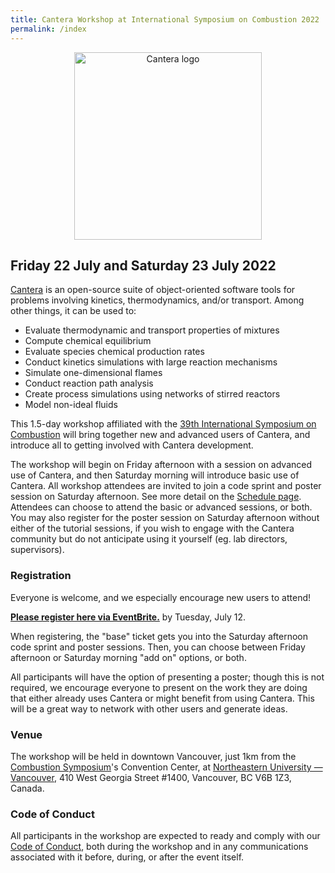 ```yaml
---
title: Cantera Workshop at International Symposium on Combustion 2022
permalink: /index
---
```


<center><p style="text-align:center;" align="center"><img src="https://www.cantera.org/assets/img/cantera-logo.png" width="300px" alt="Cantera logo"/></p></center>

## Friday 22 July and Saturday 23 July 2022

[Cantera](https://www.cantera.org/) is an open-source suite of object-oriented software tools for problems involving kinetics, thermodynamics, and/or transport. Among other things, it can be used to:

* Evaluate thermodynamic and transport properties of mixtures
* Compute chemical equilibrium
* Evaluate species chemical production rates
* Conduct kinetics simulations with large reaction mechanisms
* Simulate one-dimensional flames
* Conduct reaction path analysis
* Create process simulations using networks of stirred reactors
* Model non-ideal fluids

This 1.5-day workshop affiliated with the [39th International Symposium on Combustion](http://www.combustionsymposia.org/2022/) will bring together new and advanced users of Cantera, and introduce all to getting involved with Cantera development.

The workshop will begin on Friday afternoon with a session on advanced use of Cantera, and then Saturday morning will introduce basic use of Cantera.
All workshop attendees are invited to join a code sprint and poster session on Saturday afternoon.
See more detail on the [Schedule page](content.md).
Attendees can choose to attend the basic or advanced sessions, or both.
You may also register for the poster session on Saturday afternoon without either of the tutorial sessions, if you wish to engage with the Cantera community but do not anticipate using it yourself (eg. lab directors, supervisors).

### Registration

Everyone is welcome, and we especially encourage new users to attend! 

**[Please register here via EventBrite.](https://www.eventbrite.com/e/cantera-workshop-at-the-39th-international-symposium-on-combustion-tickets-278311094977)** by Tuesday, July 12.

When registering, the "base" ticket gets you into the Saturday afternoon code sprint and poster sessions. Then, you can choose between Friday afternoon or Saturday morning "add on" options, or both.

All participants will have the option of presenting a poster; though this is not required, we encourage everyone to present on the work they are doing that either already uses Cantera or might benefit from using Cantera. This will be a great way to network with other users and generate ideas.

### Venue

The workshop will be held in downtown Vancouver, just 1km from the [Combustion Symposium](http://www.combustionsymposia.org/2022/)'s Convention Center, at [Northeastern University — Vancouver](https://g.page/NortheasternVAN?share), 410 West Georgia Street #1400, Vancouver, BC V6B 1Z3, Canada.

### Code of Conduct

All participants in the workshop are expected to ready and comply with our [Code of Conduct](code-of-conduct.md), both during the workshop and in any communications associated with it before, during, or after the event itself.
